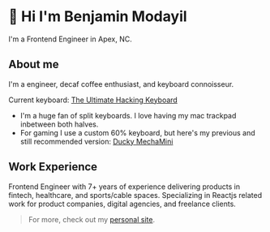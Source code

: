 # 👋 Hi I'm Benjamin Modayil

I'm a Frontend Engineer in Apex, NC.

## About me

I'm a engineer, decaf coffee enthusiast, and keyboard connoisseur.

Current keyboard: [The Ultimate Hacking Keyboard](https://ultimatehackingkeyboard.com)

- I'm a huge fan of split keyboards. I love having my mac trackpad inbetween both halves.
- For gaming I use a custom 60% keyboard, but here's my previous and still recommended version: [Ducky MechaMini](https://www.duckychannel.com.tw/en/Ducky-Mecha-Mini)

## Work Experience

Frontend Engineer with 7+ years of experience delivering products in fintech, healthcare, and sports/cable spaces. Specializing in Reactjs related work for product companies, digital agencies, and freelance clients.


> For more, check out my [personal site](https://modayil.me). 
